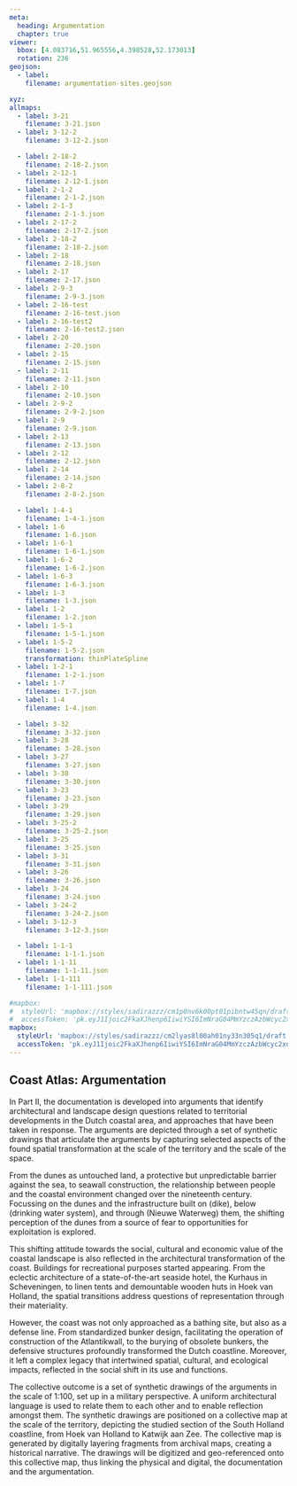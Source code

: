 ```yaml
---
meta:
  heading: Argumentation
  chapter: true
viewer:
  bbox: [4.083716,51.965556,4.398528,52.173013]
  rotation: 236
geojson:
  - label:
    filename: argumentation-sites.geojson

xyz:
allmaps:
  - label: 3-21
    filename: 3-21.json
  - label: 3-12-2
    filename: 3-12-2.json

  - label: 2-18-2
    filename: 2-18-2.json
  - label: 2-12-1
    filename: 2-12-1.json
  - label: 2-1-2
    filename: 2-1-2.json
  - label: 2-1-3
    filename: 2-1-3.json
  - label: 2-17-2
    filename: 2-17-2.json
  - label: 2-18-2
    filename: 2-18-2.json
  - label: 2-18
    filename: 2-18.json
  - label: 2-17
    filename: 2-17.json
  - label: 2-9-3
    filename: 2-9-3.json
  - label: 2-16-test
    filename: 2-16-test.json
  - label: 2-16-test2
    filename: 2-16-test2.json
  - label: 2-20
    filename: 2-20.json
  - label: 2-15
    filename: 2-15.json
  - label: 2-11
    filename: 2-11.json
  - label: 2-10
    filename: 2-10.json
  - label: 2-9-2
    filename: 2-9-2.json
  - label: 2-9
    filename: 2-9.json
  - label: 2-13
    filename: 2-13.json
  - label: 2-12
    filename: 2-12.json
  - label: 2-14
    filename: 2-14.json
  - label: 2-8-2
    filename: 2-8-2.json

  - label: 1-4-1
    filename: 1-4-1.json
  - label: 1-6
    filename: 1-6.json
  - label: 1-6-1
    filename: 1-6-1.json
  - label: 1-6-2
    filename: 1-6-2.json
  - label: 1-6-3
    filename: 1-6-3.json
  - label: 1-3
    filename: 1-3.json
  - label: 1-2
    filename: 1-2.json
  - label: 1-5-1
    filename: 1-5-1.json
  - label: 1-5-2
    filename: 1-5-2.json
    transformation: thinPlateSpline
  - label: 1-2-1
    filename: 1-2-1.json
  - label: 1-7
    filename: 1-7.json
  - label: 1-4
    filename: 1-4.json

  - label: 3-32
    filename: 3-32.json
  - label: 3-28
    filename: 3-28.json
  - label: 3-27
    filename: 3-27.json
  - label: 3-30
    filename: 3-30.json
  - label: 3-23
    filename: 3-23.json
  - label: 3-29
    filename: 3-29.json
  - label: 3-25-2
    filename: 3-25-2.json
  - label: 3-25
    filename: 3-25.json
  - label: 3-31
    filename: 3-31.json
  - label: 3-26
    filename: 3-26.json
  - label: 3-24
    filename: 3-24.json
  - label: 3-24-2
    filename: 3-24-2.json
  - label: 3-12-3
    filename: 3-12-3.json

  - label: 1-1-1
    filename: 1-1-1.json
  - label: 1-1-11
    filename: 1-1-11.json
  - label: 1-1-111
    filename: 1-1-111.json

#mapbox:
#  styleUrl: 'mapbox://styles/sadirazzz/cm1p0nv6k00pt01pibntw45qn/draft'
#  accessToken: 'pk.eyJ1Ijoic2FkaXJhenp6IiwiYSI6ImNraG04MmYzczAzbWcyc2xndzU5Y2F2b2cifQ.rzt5vksSmX0ExoTkx6X1xQ'
mapbox:
  styleUrl: 'mapbox://styles/sadirazzz/cm2lyas8l00ah01ny33n305q1/draft'
  accessToken: 'pk.eyJ1Ijoic2FkaXJhenp6IiwiYSI6ImNraG04MmYzczAzbWcyc2xndzU5Y2F2b2cifQ.rzt5vksSmX0ExoTkx6X1xQ'
---
```


## Coast Atlas: Argumentation

In Part II, the documentation is developed into arguments that identify architectural and landscape design questions related to territorial developments in the Dutch coastal area, and approaches that have been taken in response. The arguments are depicted through a set of synthetic drawings that articulate the arguments by capturing selected aspects of the found spatial transformation at the scale of the territory and the scale of the space.

From the dunes as untouched land, a protective but unpredictable barrier against the sea, to seawall construction, the relationship between people and the coastal environment changed over the nineteenth century. Focussing on the dunes and the infrastructure built on (dike), below (drinking water system), and through (Nieuwe Waterweg) them, the shifting perception of the dunes from a source of fear to opportunities for exploitation is explored.

This shifting attitude towards the social, cultural and economic value of the coastal landscape is also reflected in the architectural transformation of the coast. Buildings for recreational purposes started appearing. From the eclectic architecture of a state-of-the-art seaside hotel, the Kurhaus in Scheveningen, to linen tents and demountable wooden huts in Hoek van Holland, the spatial transitions address questions of representation through their materiality.

However, the coast was not only approached as a bathing site, but also as a defense line. From standardized bunker design, facilitating the operation of construction of the Atlantikwall, to the burying of obsolete bunkers, the defensive structures profoundly transformed the Dutch coastline. Moreover, it left a complex legacy that intertwined spatial, cultural, and ecological impacts, reflected in the social shift in its use and functions.

The collective outcome is a set of synthetic drawings of the arguments in the scale of 1:100, set up in a military perspective. A uniform architectural language is used to relate them to each other and to enable reflection amongst them. The synthetic drawings are positioned on a collective map at the scale of the territory, depicting the studied section of the South Holland coastline, from Hoek van Holland to Katwijk aan Zee. The collective map is generated by digitally layering fragments from archival maps, creating a historical narrative. The drawings will be digitized and geo-referenced onto this collective map, thus linking the physical and digital, the documentation and the argumentation.
